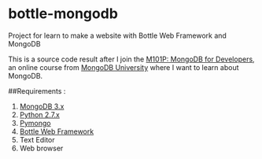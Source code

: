 # bottle-mongodb
Project for learn to make a website with Bottle Web Framework and MongoDB

This is a source code result after I join the [M101P: MongoDB for Developers][1], an online course from [MongoDB University][2] where I want to learn about MongoDB.

##Requirements :
 1. [MongoDB 3.x][3]
 2. [Python 2.7.x][4]
 3. [Pymongo][5]
 4. [Bottle Web Framework][6]
 5. Text Editor
 6. Web browser

  [1]: https://university.mongodb.com/?next=/courses/MongoDB/M101P/
  [2]: https://university.mongodb.com
  [3]: https://www.mongodb.org/downloads
  [4]: https://www.python.org/downloads/
  [5]: https://api.mongodb.org/python/current/
  [6]: http://bottlepy.org/docs/dev/index.html